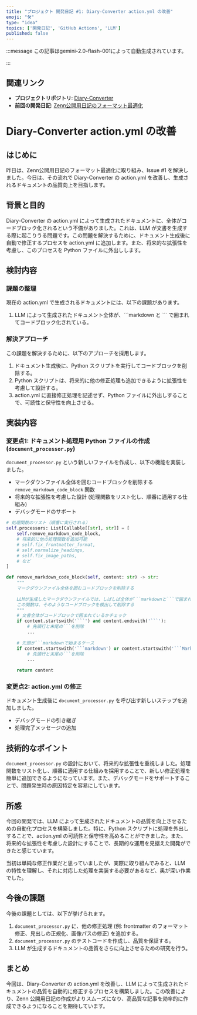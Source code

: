 ```yaml
---
title: "プロジェクト 開発日記 #1: Diary-Converter action.yml の改善"
emoji: "🛠️"
type: "idea"
topics: ['開発日記', 'GitHub Actions', 'LLM']
published: false
---
```


:::message
この記事はgemini-2.0-flash-001によって自動生成されています。

:::

## 関連リンク

- **プロジェクトリポジトリ**: [Diary-Converter](https://github.com/centervil/Diary-Converter)
- **前回の開発日記**: [Zenn公開用日記のフォーマット最適化](https://zenn.dev/centervil/articles/前回の記事スラッグ)

# Diary-Converter action.yml の改善

## はじめに

昨日は、Zenn公開用日記のフォーマット最適化に取り組み、Issue #1 を解決しました。今日は、その流れで Diary-Converter の action.yml を改善し、生成されるドキュメントの品質向上を目指します。

## 背景と目的

Diary-Converter の action.yml によって生成されたドキュメントに、全体がコードブロック化されるという不備がありました。これは、LLM が文書を生成する際に起こりうる問題です。この問題を解決するために、ドキュメント生成後に自動で修正するプロセスを action.yml に追加します。また、将来的な拡張性を考慮し、このプロセスを Python ファイルに外出しします。

## 検討内容

### 課題の整理

現在の action.yml で生成されるドキュメントには、以下の課題があります。

1.  LLM によって生成されたドキュメント全体が、\`\`\`markdown と \`\`\` で囲まれてコードブロック化されている。

### 解決アプローチ

この課題を解決するために、以下のアプローチを採用します。

1.  ドキュメント生成後に、Python スクリプトを実行してコードブロックを削除する。
2.  Python スクリプトは、将来的に他の修正処理も追加できるように拡張性を考慮して設計する。
3.  action.yml に直接修正処理を記述せず、Python ファイルに外出しすることで、可読性と保守性を向上させる。

## 実装内容

### 変更点1: ドキュメント処理用 Python ファイルの作成 (`document_processor.py`)

`document_processor.py` という新しいファイルを作成し、以下の機能を実装しました。

*   マークダウンファイル全体を囲むコードブロックを削除する `remove_markdown_code_block` 関数
*   将来的な拡張性を考慮した設計 (処理関数をリスト化し、順番に適用する仕組み)
*   デバッグモードのサポート

```python
# 処理関数のリスト（順番に実行される）
self.processors: List[Callable[[str], str]] = [
    self.remove_markdown_code_block,
    # 将来的に他の処理関数を追加可能
    # self.fix_frontmatter_format,
    # self.normalize_headings,
    # self.fix_image_paths,
    # など
]

def remove_markdown_code_block(self, content: str) -> str:
    """
    マークダウンファイル全体を囲むコードブロックを削除する
    
    LLMが生成したマークダウンファイルでは、しばしば全体が```markdownと```で囲まれている
    この関数は、そのようなコードブロックを検出して削除する
    """
    # 文書全体がコードブロックで囲まれているかチェック
    if content.startswith('```') and content.endswith('```'):
        # 先頭行と末尾の```を削除
        ...
    
    # 先頭が```markdownで始まるケース
    if content.startswith('```markdown') or content.startswith('```Markdown'):
        # 先頭行と末尾の```を削除
        ...
    
    return content
```

### 変更点2: action.yml の修正

ドキュメント生成後に `document_processor.py` を呼び出す新しいステップを追加しました。

*   デバッグモードの引き継ぎ
*   処理完了メッセージの追加

## 技術的なポイント

`document_processor.py` の設計において、将来的な拡張性を重視しました。処理関数をリスト化し、順番に適用する仕組みを採用することで、新しい修正処理を簡単に追加できるようになっています。また、デバッグモードをサポートすることで、問題発生時の原因特定を容易にしています。

## 所感

今回の開発では、LLM によって生成されたドキュメントの品質を向上させるための自動化プロセスを構築しました。特に、Python スクリプトに処理を外出しすることで、action.yml の可読性と保守性を高めることができました。また、将来的な拡張性を考慮した設計にすることで、長期的な運用を見据えた開発ができたと感じています。

当初は単純な修正作業だと思っていましたが、実際に取り組んでみると、LLM の特性を理解し、それに対応した処理を実装する必要があるなど、奥が深い作業でした。

## 今後の課題

今後の課題としては、以下が挙げられます。

1.  `document_processor.py` に、他の修正処理 (例: frontmatter のフォーマット修正、見出しの正規化、画像パスの修正) を追加する。
2.  `document_processor.py` のテストコードを作成し、品質を保証する。
3.  LLM が生成するドキュメントの品質をさらに向上させるための研究を行う。

## まとめ

今回は、Diary-Converter の action.yml を改善し、LLM によって生成されたドキュメントの品質を自動的に修正するプロセスを構築しました。この改善により、Zenn 公開用日記の作成がよりスムーズになり、高品質な記事を効率的に作成できるようになることを期待しています。